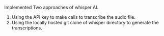 Implemented Two approaches of whisper AI.
1. Using the API key to make calls to transcribe the audio file.
2. Using the locally hosted git clone of whisper directory to generate the transcriptions.
